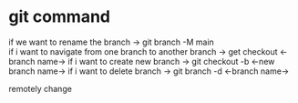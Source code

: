 # git command

if we want to rename the branch ->  git branch -M main  
if i want to navigate from one branch to another branch -> get checkout <-branch name->
if i want to create new branch -> git checkout -b <-new branch name->
if i want to delete branch -> git branch -d <-branch name->

remotely change
